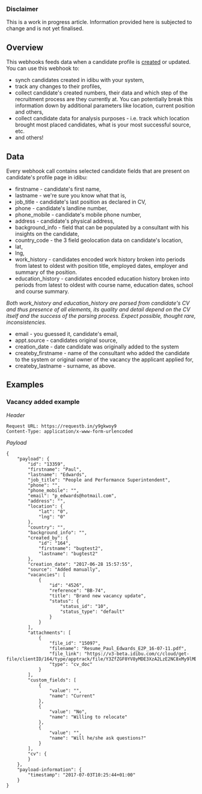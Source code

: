### Disclaimer

This is a work in progress article. Information provided here is subjected to change and is not yet finalised.

## Overview

This webhooks feeds data when a candidate profile is [created](http://v3-docs.idibu.com/article/289-uploading-candidates-article) or updated. You can use this webhook to:

- synch candidates created in idibu with your system,
- track any changes to their profiles,
- collect candidate's created numbers, their data and which step of the recruitment process are they currently at. You can potentially break this information down by additional parameters like location, current position and others,
- collect candidate data for analysis purposes - i.e. track which location brought most placed candidates, what is your most successful source, etc.
- and others!

## Data

Every webhook call contains selected candidate fields that are present on candidate's profile page in idibu:

- firstname - candidate's first name,
- lastname - we're sure you know what that is,
- job_title - candidate's last position as declared in CV,
- phone - candidate's landline number,
- phone_mobile - candidate's mobile phone number,
- address - candidate's physical address,
- background_info - field that can be populated by a consultant with his insights on the candidate,
- country_code - the 3 field geolocation data on candidate's location,
- lat,
- lng,
- work_history - candidates encoded work history broken into periods from latest to oldest with position title, employed dates, employer and summary of the position.
- education_history - candidates encoded education history broken into periods from latest to oldest with course name, education dates, school and course summary.

*Both work_history and education_history are parsed from candidate's CV and thus presence of all elements, its quality and detail depend on the CV itself and the success of the parsing process. Expect possible, thought rare, inconsistencies.*

- email - you guessed it, candidate's email,
- appt.source - candidates original source,
- creation_date - date candidate was originally added to the system
- createby_firstname - name of the consultant who added the candidate to the system or original owner of the vacancy the applicant applied for,
- createby_lastname - surname, as above.




## Examples

### Vacancy added example

*Header*

```
Request URL: https://requestb.in/y9gkwoy9
Content-Type: application/x-www-form-urlencoded
```

*Payload*
```
{
	"payload": {
		"id": "13359",
		"firstname": "Paul",
		"lastname": "Edwards",
		"job_title": "People and Performance Superintendent",
		"phone": "",
		"phone_mobile": "",
		"email": "p_edwards@hotmail.com",
		"address": "",
		"location": {
			"lat": "0",
			"lng": "0"
		},
		"country": "",
		"background_info": "",
		"created_by": {
			"id": "164",
			"firstname": "bugtest2",
			"lastname": "bugtest2"
		},
		"creation_date": "2017-06-28 15:57:55",
		"source": "Added manually",
		"vacancies": [
			{
				"id": "4526",
				"reference": "BB-74",
				"title": "Brand new vacancy update",
				"status": {
					"status_id": "10",
					"status_type": "default"
				}
			}
		],
		"attachments": [
			{
				"file_id": "15097",
				"filename": "Resume_Paul_Edwards_E2P_16-07-11.pdf",
				"file_link": "https://v3-beta.idibu.com/c/cloud/get-file/clientID/164/type/apptrack/file/Y3ZfZGF0YV8yMDE3XzA2LzE2NC8xMy9lMDMzMjM3ZDQwZjI5YTAwYzljMzhiNTc0MmUzZGVlZC5wZGY=/id/15097",
				"type": "cv_doc"
			}
		],
		"custom_fields": [
			{
				"value": "",
				"name": "Current"
			},
			{
				"value": "No",
				"name": "Willing to relocate"
			},
			{
				"value": "",
				"name": "Will he/she ask questions?"
			}
		],
		"cv": {
		}
	},
	"payload-information": {
		"timestamp": "2017-07-03T10:25:44+01:00"
	}
}
```


